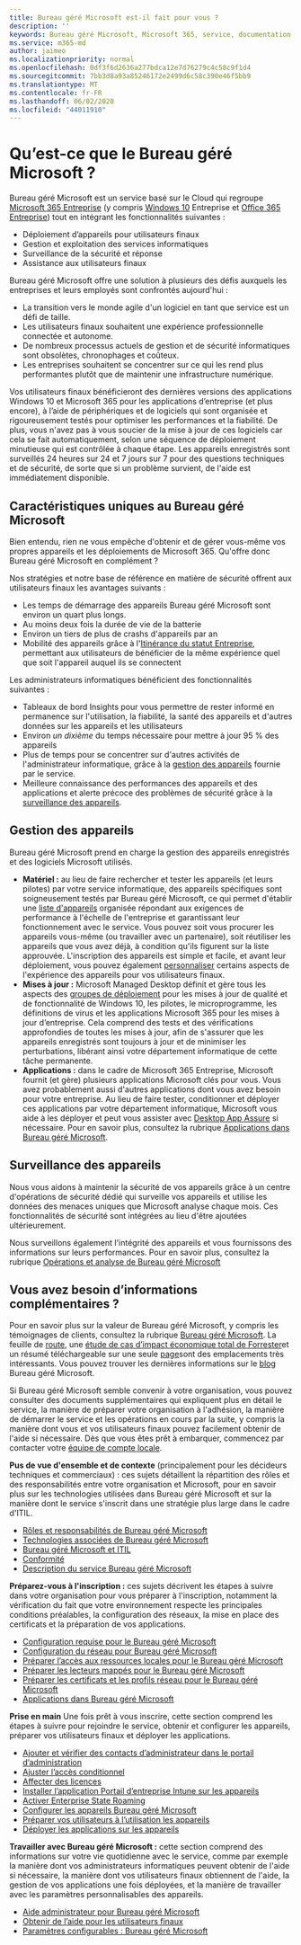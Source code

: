 ```yaml
---
title: Bureau géré Microsoft est-il fait pour vous ?
description: ''
keywords: Bureau géré Microsoft, Microsoft 365, service, documentation
ms.service: m365-md
author: jaimeo
ms.localizationpriority: normal
ms.openlocfilehash: 0df3f6d2636a277bdca12e7d76279c4c58c9f1d4
ms.sourcegitcommit: 7bb3d8a93a85246172e2499d6c58c390e46f5bb9
ms.translationtype: MT
ms.contentlocale: fr-FR
ms.lasthandoff: 06/02/2020
ms.locfileid: "44011910"
---
```

# <a name="what-is-microsoft-managed-desktop"></a>Qu’est-ce que le Bureau géré Microsoft ?


Bureau géré Microsoft est un service basé sur le Cloud qui regroupe [Microsoft 365 Entreprise](https://docs.microsoft.com/microsoft-365/enterprise/microsoft-365-overview) (y compris [Windows 10](https://docs.microsoft.com/windows/windows-10/) Entreprise et [Office 365 Entreprise](https://www.microsoft.com/microsoft-365/business/compare-more-office-365-for-business-plans)) tout en intégrant les fonctionnalités suivantes :

- Déploiement d’appareils pour utilisateurs finaux
- Gestion et exploitation des services informatiques
- Surveillance de la sécurité et réponse
- Assistance aux utilisateurs finaux

Bureau géré Microsoft offre une solution à plusieurs des défis auxquels les entreprises et leurs employés sont confrontés aujourd'hui :
- La transition vers le monde agile d'un logiciel en tant que service est un défi de taille.
- Les utilisateurs finaux souhaitent une expérience professionnelle connectée et autonome.
- De nombreux processus actuels de gestion et de sécurité informatiques sont obsolètes, chronophages et coûteux.
- Les entreprises souhaitent se concentrer sur ce qui les rend plus performantes plutôt que de maintenir une infrastructure numérique.

Vos utilisateurs finaux bénéficieront des dernières versions des applications Windows 10 et Microsoft 365 pour les applications d’entreprise (et plus encore), à l’aide de périphériques et de logiciels qui sont organisée et rigoureusement testés pour optimiser les performances et la fiabilité. De plus, vous n'avez pas à vous soucier de la mise à jour de ces logiciels car cela se fait automatiquement, selon une séquence de déploiement minutieuse qui est contrôlée à chaque étape. Les appareils enregistrés sont surveillés 24 heures sur 24 et 7 jours sur 7 pour des questions techniques et de sécurité, de sorte que si un problème survient, de l'aide est immédiatement disponible.


## <a name="unique-to-microsoft-managed-desktop"></a>Caractéristiques uniques au Bureau géré Microsoft

Bien entendu, rien ne vous empêche d'obtenir et de gérer vous-même vos propres appareils et les déploiements de Microsoft 365. Qu'offre donc Bureau géré Microsoft en complément ?

Nos stratégies et notre base de référence en matière de sécurité offrent aux utilisateurs finaux les avantages suivants :

- Les temps de démarrage des appareils Bureau géré Microsoft sont environ un quart plus longs.
- Au moins deux fois la durée de vie de la batterie
- Environ un tiers de plus de crashs d'appareils par an
- Mobilité des appareils grâce à l'[Itinérance du statut Entreprise](https://docs.microsoft.com/azure/active-directory/devices/enterprise-state-roaming-overview), permettant aux utilisateurs de bénéficier de la même expérience quel que soit l'appareil auquel ils se connectent

Les administrateurs informatiques bénéficient des fonctionnalités suivantes :

- Tableaux de bord Insights pour vous permettre de rester informé en permanence sur l'utilisation, la fiabilité, la santé des appareils et d'autres données sur les appareils et les utilisateurs
- Environ *un dixième* du temps nécessaire pour mettre à jour 95 % des appareils
- Plus de temps pour se concentrer sur d'autres activités de l'administrateur informatique, grâce à la [gestion des appareils](#device-management) fournie par le service.
- Meilleure connaissance des performances des appareils et des applications et alerte précoce des problèmes de sécurité grâce à la [surveillance des appareils](#device-monitoring).

## <a name="device-management"></a>Gestion des appareils
Bureau géré Microsoft prend en charge la gestion des appareils enregistrés et des logiciels Microsoft utilisés.

- **Matériel :** au lieu de faire rechercher et tester les appareils (et leurs pilotes) par votre service informatique, des appareils spécifiques sont soigneusement testés par Bureau géré Microsoft, ce qui permet d'établir une [liste d'appareils](../service-description/device-list.md) organisée répondant aux exigences de performance à l'échelle de l'entreprise et garantissant leur fonctionnement avec le service. Vous pouvez soit vous procurer les appareils vous-même (ou travailler avec un partenaire), soit réutiliser les appareils que vous avez déjà, à condition qu'ils figurent sur la liste approuvée. L'inscription des appareils est simple et facile, et avant leur déploiement, vous pouvez également [personnaliser](../working-with-managed-desktop/config-setting-overview.md) certains aspects de l'expérience des appareils pour vos utilisateurs finaux.
- **Mises à jour :** Microsoft Managed Desktop définit et gère tous les aspects des [groupes de déploiement](../service-description/updates.md) pour les mises à jour de qualité et de fonctionnalité de Windows 10, les pilotes, le microprogramme, les définitions de virus et les applications Microsoft 365 pour les mises à jour d’entreprise. Cela comprend des tests et des vérifications approfondies de toutes les mises à jour, afin de s'assurer que les appareils enregistrés sont toujours à jour et de minimiser les perturbations, libérant ainsi votre département informatique de cette tâche permanente.
- **Applications :** dans le cadre de Microsoft 365 Entreprise, Microsoft fournit (et gère) plusieurs applications Microsoft clés pour vous. Vous avez probablement aussi d'autres applications dont vous avez besoin pour votre entreprise. Au lieu de faire tester, conditionner et déployer ces applications par votre département informatique, Microsoft vous aide à les déployer et peut vous assister avec [Desktop App Assure](https://docs.microsoft.com/fasttrack/win-10-desktop-app-assure) si nécessaire. Pour en savoir plus, consultez la rubrique [Applications dans Bureau géré Microsoft](../get-ready/apps.md).


## <a name="device-monitoring"></a>Surveillance des appareils

Nous vous aidons à maintenir la sécurité de vos appareils grâce à un centre d'opérations de sécurité dédié qui surveille vos appareils et utilise les données des menaces uniques que Microsoft analyse chaque mois. Ces fonctionnalités de sécurité sont intégrées au lieu d'être ajoutées ultérieurement.

Nous surveillons également l'intégrité des appareils et vous fournissons des informations sur leurs performances. Pour en savoir plus, consultez la rubrique [Opérations et analyse de Bureau géré Microsoft](../service-description/operations-and-monitoring.md)


## <a name="need-more-details"></a>Vous avez besoin d’informations complémentaires ?
Pour en savoir plus sur la valeur de Bureau géré Microsoft, y compris les témoignages de clients, consultez la rubrique [Bureau géré Microsoft](https://aka.ms/mmd). La feuille de [route](https://aka.ms/AA6jiam), une [étude de cas d’impact économique total de Forrester](https://github.com/MicrosoftDocs/microsoft-365-docs/raw/public/microsoft-365/managed-desktop/intro/downloads/forrester-tei-study.pdf)et un résumé téléchargeable sur une seule [page](https://aka.ms/AA6ob3h)sont des emplacements très intéressants. Vous pouvez trouver les dernières informations sur le [blog](https://aka.ms/AA6l2dd) Bureau géré Microsoft.

Si Bureau géré Microsoft semble convenir à votre organisation, vous pouvez consulter des documents supplémentaires qui expliquent plus en détail le service, la manière de préparer votre organisation à l'adhésion, la manière de démarrer le service et les opérations en cours par la suite, y compris la manière dont vous et vos utilisateurs finaux pouvez facilement obtenir de l'aide si nécessaire. Dès que vous êtes prêt à embarquer, commencez par contacter votre [équipe de compte locale](https://pages.email.office.com/contactmmd/).

**Pus de vue d'ensemble et de contexte** (principalement pour les décideurs techniques et commerciaux) : ces sujets détaillent la répartition des rôles et des responsabilités entre votre organisation et Microsoft, pour en savoir plus sur les technologies utilisées dans Bureau géré Microsoft et sur la manière dont le service s'inscrit dans une stratégie plus large dans le cadre d'ITIL.

- [Rôles et responsabilités de Bureau géré Microsoft](roles-and-responsibilities.md)
- [Technologies associées de Bureau géré Microsoft](technologies.md)
- [Bureau géré Microsoft et ITIL](../MMD-and-ITSM.md)
- [Conformité](compliance.md)
- [Description du service Bureau géré Microsoft](https://docs.microsoft.com/microsoft-365/managed-desktop/service-description/)

**Préparez-vous à l'inscription :** ces sujets décrivent les étapes à suivre dans votre organisation pour vous préparer à l'inscription, notamment la vérification du fait que votre environnement respecte les principales conditions préalables, la configuration des réseaux, la mise en place des certificats et la préparation de vos applications.

- [Configuration requise pour le Bureau géré Microsoft](../get-ready/prerequisites.md)
- [Configuration du réseau pour Bureau géré Microsoft](../get-ready/network.md)
- [Préparer l’accès aux ressources locales pour le Bureau géré Microsoft](../get-ready/authentication.md)
- [Préparer les lecteurs mappés pour le Bureau géré Microsoft](../get-ready/mapped-drives.md)
- [Préparer les certificats et les profils réseau pour le Bureau géré Microsoft](../get-ready/certs-wifi-lan.md)
- [Applications dans Bureau géré Microsoft](../get-ready/apps.md)

**Prise en main** Une fois prêt à vous inscrire, cette section comprend les étapes à suivre pour rejoindre le service, obtenir et configurer les appareils, préparer vos utilisateurs finaux et déployer les applications.

- [Ajouter et vérifier des contacts d’administrateur dans le portail d’administration](../get-started/add-admin-contacts.md)
- [Ajuster l’accès conditionnel](../get-started/conditional-access.md)
- [Affecter des licences](../get-started/assign-licenses.md)
- [Installer l’application Portail d’entreprise Intune sur les appareils](../get-started/company-portal.md)
- [Activer Enterprise State Roaming](../get-started/enterprise-state-roaming.md)
- [Configurer les appareils Bureau géré Microsoft](../get-started/set-up-devices.md)
- [Préparer vos utilisateurs à l’utilisation les appareils](../get-started/get-started-devices.md)
- [Déployer les applications sur les appareils](../get-started/deploy-apps.md)

**Travailler avec Bureau géré Microsoft :** cette section comprend des informations sur votre vie quotidienne avec le service, comme par exemple la manière dont vos administrateurs informatiques peuvent obtenir de l'aide si nécessaire, la manière dont vos utilisateurs finaux obtiennent de l'aide, la gestion de vos applications une fois déployées, et la manière de travailler avec les paramètres personnalisables des appareils.

- [Aide administrateur pour Bureau géré Microsoft](../working-with-managed-desktop/admin-support.md)
- [Obtenir de l’aide pour les utilisateurs finaux](../working-with-managed-desktop/end-user-support.md)
- [Paramètres configurables : Bureau géré Microsoft](../working-with-managed-desktop/config-setting-overview.md)





<!--When you enroll in Microsoft Managed Desktop, Microsoft provides you with devices that are configured to join your Azure Active Directory tenant. Windows 10, Office 365, and some apps and features associated with [Microsoft 365 Enterprise E5](https://www.microsoft.com/microsoft-365/compare-all-microsoft-365-plans) are installed (by Microsoft) on your devices. When your employees who are using these devices need help, they contact Microsoft Managed Desktop support (provided by Microsoft) through a custom chat app.--> 

<!--With Microsoft Managed Desktop, you get **software as a service** (Microsoft 365 E5), **Device as a service** (Microsoft Surface devices ready to use), and **IT support as a service** (Help desk and more).--> 
 
